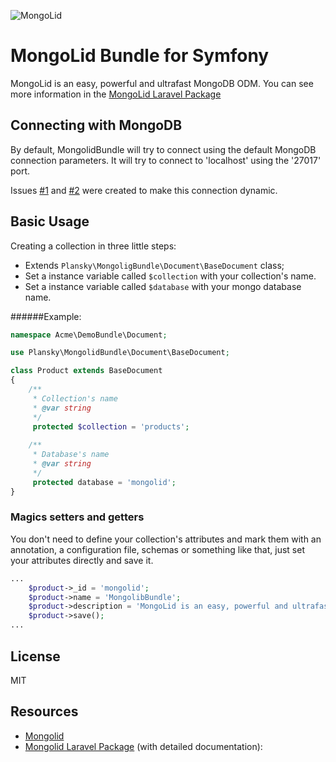 ![MongoLid](https://dl.dropboxusercontent.com/u/12506137/libs_bundles/mongolid_banner.png)

# MongoLid Bundle for Symfony

MongoLid is an easy, powerful and ultrafast MongoDB ODM. You can see more information in the [MongoLid Laravel Package](https://github.com/leroy-merlin-br/mongolid-laravel)

## Connecting with MongoDB

By default, MongolidBundle will try to connect using the default MongoDB connection parameters. It will try to connect to 'localhost' using the '27017' port.

Issues [#1](https://github.com/rplansky/mongolid-symfony/issues/1) and [#2](https://github.com/rplansky/mongolid-symfony/issues/2) were created to make this connection dynamic.

## Basic Usage

Creating a collection in three little steps:
* Extends ```Plansky\MongoligBundle\Document\BaseDocument``` class;
* Set a instance variable called ```$collection``` with your collection's name.
* Set a instance variable called ```$database``` with your mongo database name.
    
######Example:

```php
namespace Acme\DemoBundle\Document;

use Plansky\MongolidBundle\Document\BaseDocument;

class Product extends BaseDocument
{
    /**
     * Collection's name
     * @var string
     */
     protected $collection = 'products';
    
    /**
     * Database's name
     * @var string
     */
     protected database = 'mongolid';
}
```

### Magics setters and getters
You don't need to define your collection's attributes and mark them with an annotation, a configuration file, schemas or something like that, just set your attributes directly and save it. 

```php
...
    $product->_id = 'mongolid';
    $product->name = 'MongolibBundle';
    $product->description = 'MongoLid is an easy, powerful and ultrafast MongoDB ODM.';
    $product->save();
...
```

## License
MIT

## Resources
* [Mongolid](https://github.com/leroy-merlin-br/mongolid)
* [Mongolid Laravel Package](https://github.com/leroy-merlin-br/mongolid-laravel) (with detailed documentation): 

